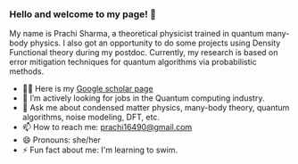 ### Hello and welcome to my page! 👋

<!--
**prachisharma21/prachisharma21** is a ✨ _special_ ✨ repository because its `README.md` (this file) appears on your GitHub profile. Here are some ideas to get you started:-->
My name is Prachi Sharma, a theoretical physicist trained in quantum many-body physics. I also got an opportunity to do some projects using Density Functional theory during my postdoc. Currently, my research is based on error mitigation techniques for quantum algorithms via probabilistic methods. 

<!-- 👩‍🔬 Here is my professional website which is under construction- https://prachisharma21.github.io/ -->
- 👩‍🔬 Here is my [Google scholar page](https://scholar.google.com/citations?hl=en&user=lN-ulnUAAAAJ&view_op=list_works&sortby=pubdate)
- 🔭 I’m actively looking for jobs in the Quantum computing industry. 
- 💬 Ask me about condensed matter physics, many-body theory, quantum algorithms, noise modeling, DFT, etc. 
- 📫 How to reach me: prachi16490@gmail.com
- 😄 Pronouns: she/her
- ⚡ Fun fact about me: I'm learning to swim.
  

